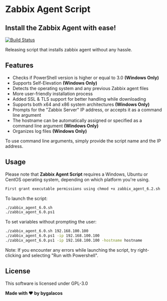 # Zabbix Agent Script
## Install the Zabbix Agent with ease!

[![Build Status](https://camo.githubusercontent.com/4e084bac046962268fcf7a8aaf3d4ac422d3327564f9685c9d1b57aa56b142e9/68747470733a2f2f7472617669732d63692e6f72672f6477796c2f657374612e7376673f6272616e63683d6d6173746572)](https://travis-ci.org/joemccann/dillinger)

Releasing script that installs zabbix agent without any hassle.

## Features

- Checks if PowerShell version is higher or equal to 3.0 **(Windows Only)**
- Supports Self-Elevation **(Windows Only)**
- Detects the operating system and any previous Zabbix agent files
- More user-friendly installation process
- Added SSL & TLS support for better handling while downloading
- Supports both x64 and x86 system architectures **(Windows Only)**
- Prompts for the "Zabbix Server" IP address, or accepts it as a command line argument
- The hostname can be automatically assigned or specified as a command line argument **(Windows Only)**
- Organizes log files **(Windows Only)**

To use command line arguments, simply provide the script name and the IP address.

## Usage

Please note that **Zabbix Agent Script** requires a Windows, Ubuntu or CentOS operating system, depending on which platform you're using.

```sh
First grant executable permissions using chmod +x zabbix_agent_6.2.sh
```

To launch the script:

```sh
./zabbix_agent_6.0.sh
./zabbix_agent_6.0.ps1
```

To set variables without prompting the user:

```sh
./zabbix_agent_6.0.sh 192.168.100.100
./zabbix_agent_6.0.ps1 -ip 192.168.100.100
./zabbix_agent_6.0.ps1 -ip 192.168.100.100 -hostname hostname
```

Note: If you encounter any errors while launching the script, try right-clicking and selecting "Run with Powershell".

## License

This software is licensed under GPL-3.0

**Made with ♥ by bygalacos**
